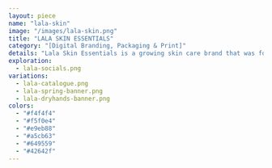 ```yaml
---
layout: piece
name: "lala-skin"
image: "/images/lala-skin.png"
title: "LALA SKIN ESSENTIALS"
category: "[Digital Branding, Packaging & Print]"
details: "Lala Skin Essentials is a growing skin care brand that was founded on the principles of providing high-quality, effective, and organic skincare products suitable for all skin types. As the in-house contracted Graphic Designer, I am responsible for improving the company's marketing materials and social platforms. Scroll below to view some of the bits and pieces that I have created."
exploration:
  - lala-socials.png
variations:
  - lala-catalogue.png
  - lala-spring-banner.png
  - lala-dryhands-banner.png
colors:
  - "#f4f4f4"
  - "#f5f0e4"
  - "#e9eb88"
  - "#a5cb63"
  - "#649559"
  - "#42642f"
---
```

